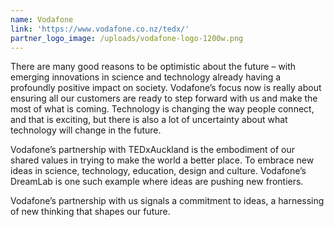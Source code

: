 ```yaml
---
name: Vodafone
link: 'https://www.vodafone.co.nz/tedx/'
partner_logo_image: /uploads/vodafone-logo-1200w.png
---
```


There are many good reasons to be optimistic about the future – with emerging innovations in science and technology already having a profoundly positive impact on society. Vodafone’s focus now is really about ensuring all our customers are ready to step forward with us and make the most of what is coming. Technology is changing the way people connect, and that is exciting, but there is also a lot of uncertainty about what technology will change in the future.

Vodafone’s partnership with TEDxAuckland is the embodiment of our shared values in trying to make the world a better place. To embrace new ideas in science, technology, education, design and culture. Vodafone’s DreamLab is one such example where ideas are pushing new frontiers.

Vodafone’s partnership with us signals a commitment to ideas, a harnessing of new thinking that shapes our future.